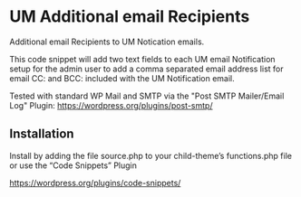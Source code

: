 # UM Additional email Recipients
Additional email Recipients to UM Notication emails.

This code snippet will add two text fields to each UM email Notification setup for the admin user to add a comma separated email address list for email CC: and BCC: included with the UM Notification email.

Tested with standard WP Mail and SMTP via the "Post SMTP Mailer/Email Log" Plugin:
https://wordpress.org/plugins/post-smtp/

## Installation
Install by adding the file source.php to your child-theme’s functions.php file
or use the “Code Snippets” Plugin

https://wordpress.org/plugins/code-snippets/
